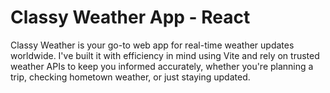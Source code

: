 # Classy Weather App - React


Classy Weather is your go-to web app for real-time weather updates worldwide. I've built it with efficiency in mind using Vite and rely on trusted weather APIs to keep you informed accurately, whether you're planning a trip, checking hometown weather, or just staying updated.


